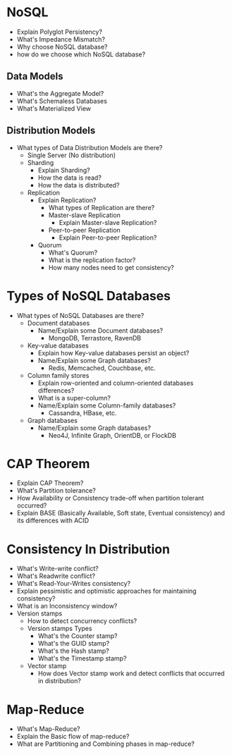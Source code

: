 # NoSQL

* Explain Polyglot Persistency?
* What's Impedance Mismatch?
* Why choose NoSQL database?
* how do we choose which NoSQL database?
## Data Models
  * What's the Aggregate Model?
  * What's Schemaless Databases
  * What's Materialized View
## Distribution Models
  * What types of Data Distribution Models are there?
    * Single Server (No distribution)
    * Sharding
      * Explain Sharding?
      * How the data is read?
      * How the data is distributed?
    * Replication
      * Explain Replication?
        * What types of Replication are there?
        * Master-slave Replication
          * Explain Master-slave Replication?
        * Peer-to-peer Replication
          * Explain Peer-to-peer Replication?
      * Quorum
        * What's Quorum? 
        * What is the replication factor?
        * How many nodes need to get consistency?
# Types of NoSQL Databases
  * What types of NoSQL Databases are there?
    * Document databases
      * Name/Explain some Document databases?
        * MongoDB, Terrastore, RavenDB
    * Key-value databases
      * Explain how Key-value databases persist an object?
      * Name/Explain some Graph databases?
        * Redis, Memcached, Couchbase, etc.
    * Column family stores
      * Explain row-oriented and column-oriented databases differences?
      * What is a super-column?
      * Name/Explain some Column-family databases?
        * Cassandra, HBase, etc.
    * Graph databases
      * Name/Explain some Graph databases?
        *  Neo4J, Infinite Graph, OrientDB, or FlockDB
# CAP Theorem
  * Explain CAP Theorem?
  * What's Partition tolerance?
  * How Availability or Consistency trade-off when partition tolerant occurred?
  * Explain BASE (Basically Available, Soft state, Eventual consistency) and its differences with ACID
# Consistency In Distribution
  * What's Write-write conflict?
  * What's Readwrite conflict?
  * What's Read-Your-Writes consistency?
  * Explain pessimistic and optimistic approaches for maintaining consistency?
  * What is an Inconsistency window?
  * Version stamps
    * How to detect concurrency conflicts?
    * Version stamps Types
      * What's the Counter stamp?
      * What's the GUID stamp?
      * What's the Hash stamp?
      * What's the Timestamp stamp?
    * Vector stamp
      * How does Vector stamp work and detect conflicts that occurred in distribution?
# Map-Reduce
  * What's Map-Reduce?
  * Explain the Basic flow of map-reduce?
  * What are Partitioning and Combining phases in map-reduce?

